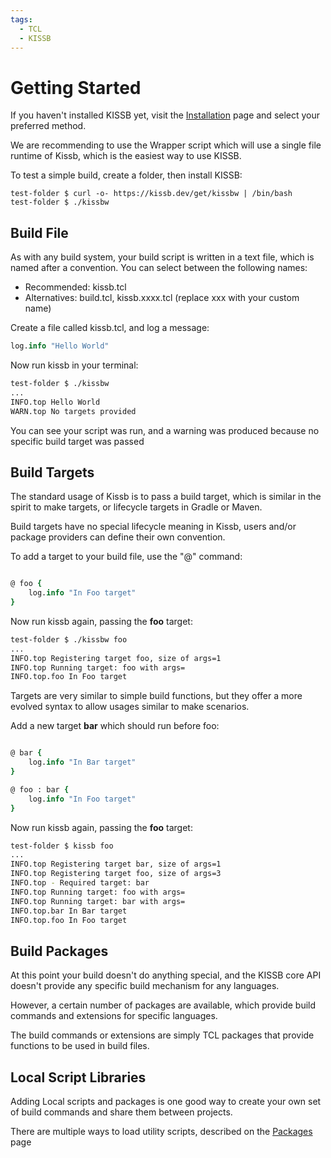 ```yaml
---
tags:
  - TCL
  - KISSB
---
```


# Getting Started

If you haven't installed KISSB yet, visit the [Installation](installation.md) page and select your preferred method.

We are recommending to use the Wrapper script which will use a single file runtime of Kissb, which is the easiest way to use KISSB.

To test a simple build, create a folder, then install KISSB:


```console
test-folder $ curl -o- https://kissb.dev/get/kissbw | /bin/bash
test-folder $ ./kissbw
```


## Build File

As with any build system, your build script is written in a text file, which is named after a convention. You can select between the following names:

- Recommended: kissb.tcl
- Alternatives:  build.tcl, kissb.xxxx.tcl (replace xxx with your custom name)

Create a file called kissb.tcl, and log a message:

~~~~tcl
log.info "Hello World"
~~~~

Now run kissb in your terminal:

~~~bash
test-folder $ ./kissbw
...
INFO.top Hello World
WARN.top No targets provided
~~~

You can see your script was run, and a warning was produced because no specific build target was passed


## Build Targets

The standard usage of Kissb is to pass a build target, which is similar in the spirit to make targets, or lifecycle targets in Gradle or Maven.

Build targets have no special lifecycle meaning in Kissb, users and/or package providers can define their own convention.

To add a target to your build file, use the "@" command:

~~~~tcl

@ foo {
    log.info "In Foo target"
}
~~~~

Now run kissb again, passing the **foo** target:

~~~bash
test-folder $ ./kissbw foo
...
INFO.top Registering target foo, size of args=1
INFO.top Running target: foo with args=
INFO.top.foo In Foo target
~~~

Targets are very similar to simple build functions, but they offer a more evolved syntax to allow usages similar to make scenarios.

Add a new target **bar** which should run before foo:

~~~~tcl

@ bar {
    log.info "In Bar target"
}

@ foo : bar {
    log.info "In Foo target"
}
~~~~

Now run kissb again, passing the **foo** target:

~~~bash
test-folder $ kissb foo
...
INFO.top Registering target bar, size of args=1
INFO.top Registering target foo, size of args=3
INFO.top - Required target: bar
INFO.top Running target: foo with args=
INFO.top Running target: bar with args=
INFO.top.bar In Bar target
INFO.top.foo In Foo target
~~~


## Build Packages

At this point your build doesn't do anything special, and the KISSB core API doesn't provide any specific build mechanism for any languages.

However, a certain number of packages are available, which provide build commands and extensions for specific languages.

The build commands or extensions are simply TCL packages that provide functions to be used in build files.


## Local Script Libraries

Adding Local scripts and packages is one good way to create your own set of build commands and share them between projects.

There are multiple ways to load utility scripts, described on the [Packages](kissb-language/packages.md) page
